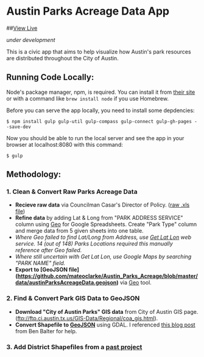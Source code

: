 # Austin Parks Acreage Data App

##[View Live](http://open-austin.github.io/Austin_Parks_Acreage/)

_under development_

This is a civic app that aims to help visualize how Austin's park resources are distributed throughout the City of Austin.

## Running Code Locally:
	
Node's package manager, npm, is required. You can install it from [their site](https://nodejs.org/download/) or with a command like `brew install node` if you use Homebrew.

Before you can serve the app locally, you need to install some depdencies:

	$ npm install gulp gulp-util gulp-compass gulp-connect gulp-gh-pages --save-dev
	
Now you should be able to run the local server and see the app in your browser at localhost:8080 with this command:
	
	$ gulp
	
## Methodology:

### 1. Clean & Convert Raw Parks Acreage Data

- **Recieve raw data** via Councilman Casar's Director of Policy. ([raw .xls file](https://github.com/mateoclarke/Austin_Parks_Acreage/blob/master/data/Crrent%20Park%20Registry_Acreage.Location.Zip.Name.xls))
- **Refine data** by adding Lat & Long from "PARK ADDRESS SERVICE" column using [Geo](https://github.com/mapbox/geo-googledocs/) for Google Spreadsheets. Create "Park Type" column and merge data from 5 given sheets into one table.
- *Where Geo failed to find Lat/Long from Address, use [Get Lat Lon](http://dbsgeo.com/latlon/) web service. 14 (out of 148) Parks Locations required this manually reference after Geo failed.*
- *Where still uncertain with Get Lat Lon, use Google Maps by searching "PARK NAME" field.*
- **Export to [GeoJSON file] (https://github.com/mateoclarke/Austin_Parks_Acreage/blob/master/data/austinParksAcreageData.geojson)** via [Geo](https://github.com/mapbox/geo-googledocs/) tool.

### 2. Find & Convert Park GIS Data to GeoJSON

- **Download "City of Austin Parks" GIS data** from City of Austin GIS page.(ftp://ftp.ci.austin.tx.us/GIS-Data/Regional/coa_gis.html).
- **Convert Shapefile to [GeoJSON](https://github.com/mateoclarke/Austin_Parks_Acreage/blob/master/data/city_of_austin_parks.geojson)** using GDAL. I referenced [this blog post](http://ben.balter.com/2013/06/26/how-to-convert-shapefiles-to-geojson-for-use-on-github/) from Ben Balter for help.

### 3. Add District Shapefiles from a [past project](http://mateoclarke.github.io/311vs10One/)

